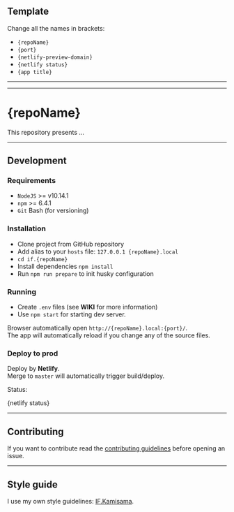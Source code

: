 ## Template

Change all the names in brackets:
- `{repoName}`
- `{port}`
- `{netlify-preview-domain}`
- `{netlify status}`
- `{app title}`

---
---

# {repoName}

This repository presents ...

---

## Development

### Requirements

- `NodeJS` >= v10.14.1
- `npm` >= 6.4.1
- `Git` Bash (for versioning)

### Installation

- Clone project from GitHub repository
- Add alias to your `hosts` file: `127.0.0.1 {repoName}.local`
- `cd if.{repoName}`
- Install dependencies `npm install`
- Run `npm run prepare` to init husky configuration

### Running

- Create `.env` files (see **WIKI** for more information)
- Use `npm start` for starting dev server.

Browser automatically open `http://{repoName}.local:{port}/`.  
The app will automatically reload if you change any of the source files.

### Deploy to prod

Deploy by **Netlify**.  
Merge to `master` will automatically trigger build/deploy.

Status:

{netlify status}

---

## Contributing

If you want to contribute read the [contributing guidelines]() before opening an issue.

---

## Style guide

I use my own style guidelines: [IF.Kamisama](https://github.com/furdzik/IF.Kamisama).
